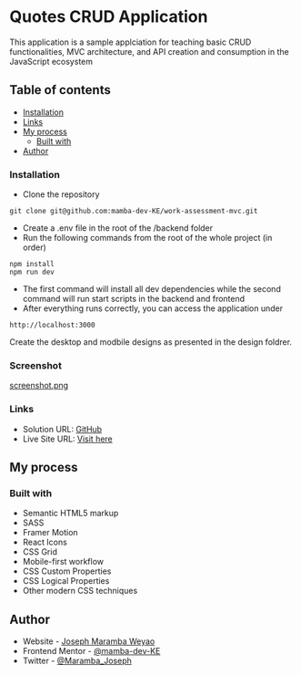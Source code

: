 # Quotes CRUD Application

This application is a sample applciation for teaching basic CRUD functionalities, MVC architecture, and API creation and consumption in the JavaScript ecosystem

## Table of contents

- [Installation](#overview)
- [Links](#links)
- [My process](#my-process)
  - [Built with](#built-with)
- [Author](#author)

### Installation

- Clone the repository

```
git clone git@github.com:mamba-dev-KE/work-assessment-mvc.git

```

- Create a .env file in the root of the /backend folder
- Run the following commands from the root of the whole project (in order)

```
npm install
npm run dev

```

- The first command will install all dev dependencies while the second command will run start scripts in the backend and frontend
- After everything runs correctly, you can access the application under

```
http://localhost:3000

```

Create the desktop and modbile designs as presented in the design foldrer.

### Screenshot

[screenshot.png](https://postimg.cc/3WJm9dyB)

### Links

- Solution URL: [GitHub](https://github.com/mamba-dev-KE/qr-code-component)
- Live Site URL: [Visit here](https://wonderful-nobel-e5bbb6.netlify.app/)

## My process

### Built with

- Semantic HTML5 markup
- SASS
- Framer Motion
- React Icons
- CSS Grid
- Mobile-first workflow
- CSS Custom Properties
- CSS Logical Properties
- Other modern CSS techniques

## Author

- Website - [Joseph Maramba Weyao](https://josephmaramba.tech)
- Frontend Mentor - [@mamba-dev-KE](https://www.frontendmentor.io/profile/mamba-dev-KE)
- Twitter - [@Maramba_Joseph](https://twitter.com/Maramba_Joseph)
